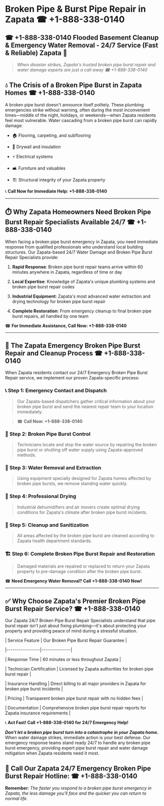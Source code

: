 # Broken Pipe & Burst Pipe Repair in Zapata ☎ +1-888-338-0140  
## ☎ +1-888-338-0140 Flooded Basement Cleanup & Emergency Water Removal - 24/7 Service (Fast & Reliable) Zapata 🚨  

> *When disaster strikes, Zapata's trusted broken pipe burst repair and water damage experts are just a call away ☎ +1-888-338-0140*  

## 💧 The Crisis of a Broken Pipe Burst in Zapata Homes ☎ +1-888-338-0140  

A broken pipe burst doesn't announce itself politely. These plumbing emergencies strike without warning, often during the most inconvenient times—middle of the night, holidays, or weekends—when Zapata residents feel most vulnerable. Water cascading from a broken pipe burst can rapidly damage:  

* 🏠 Flooring, carpeting, and subflooring  
* 🧱 Drywall and insulation  
* ⚡ Electrical systems  
* 🛋️ Furniture and valuables  
* 🏗️ Structural integrity of your Zapata property  

📞 **Call Now for Immediate Help: +1-888-338-0140**  

---  

## ⏱️ Why Zapata Homeowners Need Broken Pipe Burst Repair Specialists Available 24/7 ☎ +1-888-338-0140  

When facing a broken pipe burst emergency in Zapata, you need immediate response from qualified professionals who understand local building structures. Our Zapata-based 24/7 Water Damage and Broken Pipe Burst Repair Specialists provide:  

1. **Rapid Response**: Broken pipe burst repair teams arrive within 60 minutes anywhere in Zapata, regardless of time or day  
2. **Local Expertise**: Knowledge of Zapata's unique plumbing systems and broken pipe burst repair codes  
3. **Industrial Equipment**: Zapata's most advanced water extraction and drying technology for broken pipe burst repair  
4. **Complete Restoration**: From emergency cleanup to final broken pipe burst repairs, all handled by one team  

☎ **For Immediate Assistance, Call Now: +1-888-338-0140**  

---  

## 🔧 The Zapata Emergency Broken Pipe Burst Repair and Cleanup Process ☎ +1-888-338-0140  

When Zapata residents contact our 24/7 Emergency Broken Pipe Burst Repair service, we implement our proven Zapata-specific process:  

### 📞 Step 1: Emergency Contact and Dispatch  
> Our Zapata-based dispatchers gather critical information about your broken pipe burst and send the nearest repair team to your location immediately.  
> ☎ **Call Now: +1-888-338-0140**  

### 🚿 Step 2: Broken Pipe Burst Control  
> Technicians locate and stop the water source by repairing the broken pipe burst or shutting off water supply using Zapata-approved methods.  

### 🌊 Step 3: Water Removal and Extraction  
> Using equipment specially designed for Zapata homes affected by broken pipe bursts, we remove standing water quickly.  

### 💨 Step 4: Professional Drying  
> Industrial dehumidifiers and air movers create optimal drying conditions for Zapata's climate after broken pipe burst incidents.  

### 🧼 Step 5: Cleanup and Sanitization  
> All areas affected by the broken pipe burst are cleaned according to Zapata health department standards.  

### 🏗️ Step 6: Complete Broken Pipe Burst Repair and Restoration  
> Damaged materials are repaired or replaced to return your Zapata property to pre-damage condition after the broken pipe burst.  

☎ **Need Emergency Water Removal? Call +1-888-338-0140 Now!**  

---  

## ✅ Why Choose Zapata's Premier Broken Pipe Burst Repair Service? ☎ +1-888-338-0140  

Our Zapata 24/7 Broken Pipe Burst Repair Specialists understand that pipe burst repair isn't just about fixing plumbing—it's about protecting your property and providing peace of mind during a stressful situation.  

| Service Feature | Our Broken Pipe Burst Repair Guarantee |  
|-----------------|---------------|  
| Response Time | 60 minutes or less throughout Zapata |  
| Technician Certification | Licensed by Zapata authorities for broken pipe burst repair |  
| Insurance Handling | Direct billing to all major providers in Zapata for broken pipe burst incidents |  
| Pricing | Transparent broken pipe burst repair with no hidden fees |  
| Documentation | Comprehensive broken pipe burst repair reports for Zapata insurance requirements |  

📞 **Act Fast! Call +1-888-338-0140 for 24/7 Emergency Help!**  

***Don't let a broken pipe burst turn into a catastrophe in your Zapata home.*** When water damage strikes, immediate action is your best defense. Our emergency response teams stand ready 24/7 to handle any broken pipe burst emergency, providing expert pipe burst repair and water damage mitigation when Zapata residents need it most.  

## 📱 Call Our Zapata 24/7 Emergency Broken Pipe Burst Repair Hotline: ☎ +1-888-338-0140  

**Remember**: *The faster you respond to a broken pipe burst emergency in Zapata, the less damage you'll face and the quicker you can return to normal life.*